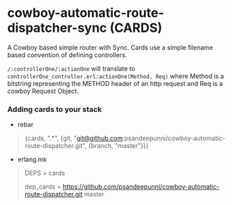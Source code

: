 cowboy-automatic-route-dispatcher-sync (CARDS)
=================================

A Cowboy based simple router with Sync. Cards use a simple filename based convention of defining controllers.

```/:controllerOne/:actionOne``` will translate to ```controllerOne_controller.erl:actionOne(Method, Req)```
where Method is a bitstring representing the METHOD header of an http request and Req is a cowboy Request Object.


### Adding cards to your stack

* rebar
> {cards, ".*", {git, "git@github.com:psandeepunni/cowboy-automatic-route-dispatcher.git", {branch, "master"}}}
* erlang.mk
> DEPS = cards
> 
> dep_cards = https://github.com/psandeepunni/cowboy-automatic-route-dispatcher.git master